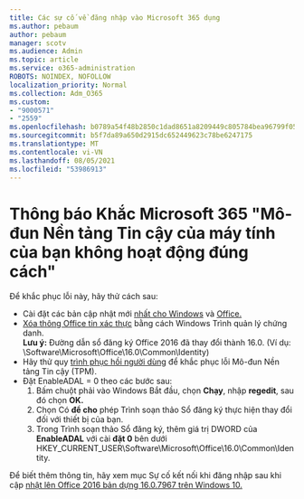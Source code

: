 ```yaml
---
title: Các sự cố về đăng nhập vào Microsoft 365 dụng
ms.author: pebaum
author: pebaum
manager: scotv
ms.audience: Admin
ms.topic: article
ms.service: o365-administration
ROBOTS: NOINDEX, NOFOLLOW
localization_priority: Normal
ms.collection: Adm_O365
ms.custom:
- "9000571"
- "2559"
ms.openlocfilehash: b0789a54f48b2850c1dad8651a8209449c805784bea96799f05e67c4bc43fdb0
ms.sourcegitcommit: b5f7da89a650d2915dc652449623c78be6247175
ms.translationtype: MT
ms.contentlocale: vi-VN
ms.lasthandoff: 08/05/2021
ms.locfileid: "53986913"
---
```

# <a name="fixing-the-microsoft-365-apps-your-computers-trusted-platform-module-is-not-functioning-properly-message"></a>Thông báo Khắc Microsoft 365 "Mô-đun Nền tảng Tin cậy của máy tính của bạn không hoạt động đúng cách"

Để khắc phục lỗi này, hãy thử cách sau:

- Cài đặt các bản cập nhật mới [nhất cho Windows](https://support.microsoft.com/help/4027667/windows-10-update) và [Office.](https://support.office.com/article/update-office-and-your-computer-with-microsoft-update-2ab296f3-7f03-43a2-8e50-46de917611c5)
- [Xóa thông Office tin xác thực](https://docs.microsoft.com/office/troubleshoot/office-suite-issues/another-account-already-signed-in#step-4-clear-cached-credentials-on-the-computer) bằng cách Windows Trình quản lý chứng danh.<br/>
    **Lưu ý:** Đường dẫn sổ đăng ký Office 2016 đã thay đổi thành 16.0. (Ví dụ: \Software\Microsoft\Office\16.0\Common\Identity\)
- Hãy thử quy [trình phục hồi người dùng](https://docs.microsoft.com/office365/troubleshoot/administration/connection-issue-when-sign-in-office-2016#symptom-2) để khắc phục lỗi Mô-đun Nền tảng Tin cậy (TPM).
- Đặt EnableADAL = 0 theo các bước sau:  
    1. Bấm chuột phải vào Windows Bắt đầu, chọn **Chạy**, nhập **regedit**, sau đó chọn **OK.**
    2. Chọn Có **để cho** phép Trình soạn thảo Sổ đăng ký thực hiện thay đổi đối với thiết bị của bạn.
    3. Trong Trình soạn thảo Sổ đăng ký, thêm giá trị DWORD của **EnableADAL** với cài **đặt 0** bên dưới HKEY_CURRENT_USER\Software\Microsoft\Office\16.0\Common\Identity.

Để biết thêm thông tin, hãy xem mục Sự cố kết nối khi đăng nhập sau khi cập [nhật lên Office 2016 bản dựng 16.0.7967 trên Windows 10.](https://docs.microsoft.com/office365/troubleshoot/administration/connection-issue-when-sign-in-office-2016)